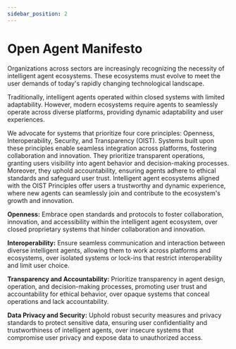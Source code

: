 ```yaml
---
sidebar_position: 2
---
```


# Open Agent Manifesto

Organizations across sectors are increasingly recognizing the necessity of intelligent agent ecosystems. These ecosystems must evolve to meet the user demands of today's rapidly changing technological landscape.

Traditionally, intelligent agents operated within closed systems with limited adaptability. However, modern ecosystems require agents to seamlessly operate across diverse platforms, providing dynamic adaptability and user experiences.

We advocate for systems that prioritize four core principles: Openness, Interoperability, Security, and Transparency (OIST). Systems built upon these principles enable seamless integration across platforms, fostering collaboration and innovation. They prioritize transparent operations, granting users visibility into agent behavior and decision-making processes. Moreover, they uphold accountability, ensuring agents adhere to ethical standards and safeguard user trust.
Intelligent agent ecosystems aligned with the OIST Principles offer users a trustworthy and dynamic experience, where new agents can seamlessly join and contribute to the ecosystem's growth and innovation.

**Openness:** Embrace open standards and protocols to foster collaboration, innovation, and accessibility within the intelligent agent ecosystem, over closed proprietary systems that hinder collaboration and innovation.

**Interoperability:** Ensure seamless communication and interaction between diverse intelligent agents, allowing them to work across platforms and ecosystems, over isolated systems or lock-ins that restrict interoperability and limit user choice.

**Transparency and Accountability:** Prioritize transparency in agent design, operation, and decision-making processes, promoting user trust and accountability for ethical behavior, over opaque systems that conceal operations and lack accountability.

**Data Privacy and Security:** Uphold robust security measures and privacy standards to protect sensitive data, ensuring user confidentiality and trustworthiness of intelligent agents, over insecure systems that compromise user privacy and expose data to unauthorized access.

